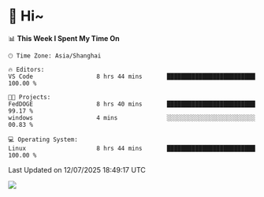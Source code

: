 # 👋 Hi~

<!--START_SECTION:waka-->
📊 **This Week I Spent My Time On** 

```text
🕑︎ Time Zone: Asia/Shanghai

🔥 Editors: 
VS Code                  8 hrs 44 mins       █████████████████████████   100.00 % 

🐱‍💻 Projects: 
FedDOGE                  8 hrs 40 mins       █████████████████████████   99.17 % 
windows                  4 mins              ░░░░░░░░░░░░░░░░░░░░░░░░░   00.83 % 

💻 Operating System: 
Linux                    8 hrs 44 mins       █████████████████████████   100.00 % 
```


 Last Updated on 12/07/2025 18:49:17 UTC
<!--END_SECTION:waka-->

![](https://komarev.com/ghpvc/?username=lvdongyi&label=Profile%20views&color=0e75b6&style=flat)
<!---
lvdongyi/lvdongyi is a ✨ special ✨ repository because its `README.md` (this file) appears on your GitHub profile.
You can click the Preview link to take a look at your changes.
--->
